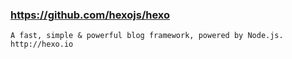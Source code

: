 
### https://github.com/hexojs/hexo
    A fast, simple & powerful blog framework, powered by Node.js. http://hexo.io

